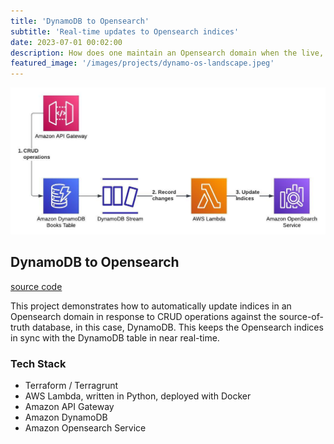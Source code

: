 ```yaml
---
title: 'DynamoDB to Opensearch'
subtitle: 'Real-time updates to Opensearch indices'
date: 2023-07-01 00:02:00
description: How does one maintain an Opensearch domain when the live, source-of-truth database is receiving CRUD operations? This project showcases how to use a DynamoDB change stream and AWS Lambda to update the indices of an Opensearch domain.
featured_image: '/images/projects/dynamo-os-landscape.jpeg'
---
```


![](/images/projects/dynamo-os-landscape.jpeg)

## DynamoDB to Opensearch

[source code](https://github.com/lukewyman/dynamodb-to-opensearch)

This project demonstrates how to automatically update indices in an Opensearch domain in response to CRUD operations against the source-of-truth database, in this case, DynamoDB. This keeps the Opensearch indices in sync with the DynamoDB table in near real-time.  

### Tech Stack
- Terraform / Terragrunt
- AWS Lambda, written in Python, deployed with Docker
- Amazon API Gateway
- Amazon DynamoDB
- Amazon Opensearch Service

